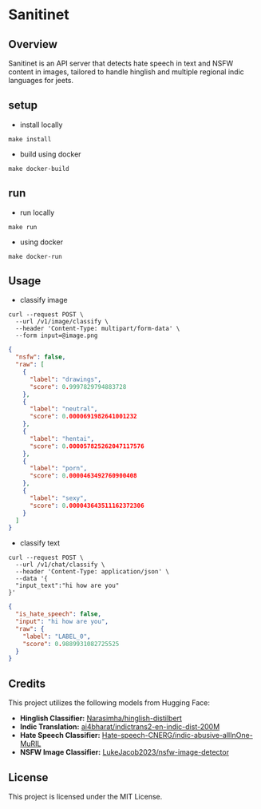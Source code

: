 # Sanitinet

## Overview

Sanitinet is an API server that detects hate speech in text and NSFW content in images, tailored to handle hinglish and multiple regional indic languages for jeets.

## setup

- install locally

```
make install
```

- build using docker

```
make docker-build
```

## run

- run locally

```
make run
```

- using docker

```
make docker-run
```

## Usage

- classify image

```
curl --request POST \
  --url /v1/image/classify \
  --header 'Content-Type: multipart/form-data' \
  --form input=@image.png
```

```json
{
  "nsfw": false,
  "raw": [
    {
      "label": "drawings",
      "score": 0.9997829794883728
    },
    {
      "label": "neutral",
      "score": 0.0000691982641001232
    },
    {
      "label": "hentai",
      "score": 0.000057825262047117576
    },
    {
      "label": "porn",
      "score": 0.0000463492760900408
    },
    {
      "label": "sexy",
      "score": 0.000043643511162372306
    }
  ]
}
```

- classify text

```
curl --request POST \
  --url /v1/chat/classify \
  --header 'Content-Type: application/json' \
  --data '{
  "input_text":"hi how are you"
}'
```

```json
{
  "is_hate_speech": false,
  "input": "hi how are you",
  "raw": {
    "label": "LABEL_0",
    "score": 0.9889931082725525
  }
}
```

## Credits

This project utilizes the following models from Hugging Face:

- **Hinglish Classifier:** [Narasimha/hinglish-distilbert](https://huggingface.co/Narasimha/hinglish-distilbert)
- **Indic Translation:** [ai4bharat/indictrans2-en-indic-dist-200M](https://huggingface.co/ai4bharat/indictrans2-en-indic-dist-200M)
- **Hate Speech Classifier:** [Hate-speech-CNERG/indic-abusive-allInOne-MuRIL](https://huggingface.co/Hate-speech-CNERG/indic-abusive-allInOne-MuRIL)
- **NSFW Image Classifier:** [LukeJacob2023/nsfw-image-detector](https://huggingface.co/LukeJacob2023/nsfw-image-detector)

## License

This project is licensed under the MIT License.
